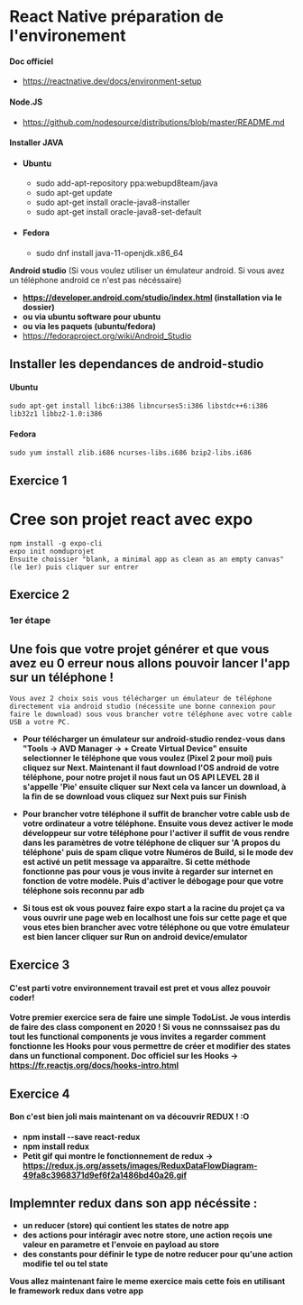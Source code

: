 # React Native préparation de l'environement

#### Doc officiel
* https://reactnative.dev/docs/environment-setup

#### Node.JS
* https://github.com/nodesource/distributions/blob/master/README.md

#### Installer JAVA 
* #### Ubuntu
    * sudo add-apt-repository ppa:webupd8team/java
    * sudo apt-get update
    * sudo apt-get install oracle-java8-installer
    * sudo apt-get install oracle-java8-set-default
* #### Fedora
    * sudo dnf install java-11-openjdk.x86_64

**Android studio** (Si vous voulez utiliser un émulateur android. Si vous avez un téléphone android ce n'est pas nécéssaire)
* **https://developer.android.com/studio/index.html (installation via le dossier)**
* **ou via ubuntu software pour ubuntu**
* **ou via les paquets (ubuntu/fedora)**
* https://fedoraproject.org/wiki/Android_Studio

## Installer les dependances de android-studio
#### Ubuntu
    sudo apt-get install libc6:i386 libncurses5:i386 libstdc++6:i386 lib32z1 libbz2-1.0:i386
#### Fedora
    sudo yum install zlib.i686 ncurses-libs.i686 bzip2-libs.i686


## Exercice 1 

# Cree son projet react avec expo
    npm install -g expo-cli
    expo init nomduprojet
    Ensuite choissier "blank, a minimal app as clean as an empty canvas" (le 1er) puis cliquer sur entrer

## Exercice 2

### 1er étape

## Une fois que votre projet générer et que vous avez eu 0 erreur nous allons pouvoir lancer l'app sur un téléphone !

    Vous avez 2 choix sois vous télécharger un émulateur de téléphone directement via android studio (nécessite une bonne connexion pour faire le download) sous vous brancher votre téléphone avec votre cable USB a votre PC.

* **Pour télécharger un émulateur sur android-studio rendez-vous dans "Tools -> AVD Manager -> + Create Virtual Device" ensuite selectionner le téléphone que vous voulez (Pixel 2 pour moi) puis cliquez sur Next. Maintenant il faut download l'OS android de votre téléphone, pour notre projet il nous faut un OS API LEVEL 28 il s'appelle 'Pie' ensuite cliquer sur Next cela va lancer un download, à la fin de se download vous cliquez sur Next puis sur Finish**

* **Pour brancher votre téléphone il suffit de brancher votre cable usb de votre ordinateur a votre téléphone. Ensuite vous devez activer le mode développeur sur votre téléphone pour l'activer il suffit de vous rendre dans les paramètres de votre téléphone de cliquer sur 'A propos du téléphone' puis de spam clique votre Numéros de Build, si le mode dev est activé un petit message va apparaître. Si cette méthode fonctionne pas pour vous je vous invite à regarder sur internet en fonction de votre modèle. Puis d'activer le débogage pour que votre téléphone sois reconnu par adb**

* **Si tous est ok vous pouvez faire expo start a la racine du projet ça va vous ouvrir une page web en localhost une fois sur cette page et que vous etes bien brancher avec votre téléphone ou que votre émulateur est bien lancer cliquer sur Run on android device/emulator**

## Exercice 3

#### C'est parti votre environnement travail est pret et vous allez pouvoir coder!


**Votre premier exercice sera de faire une simple TodoList. Je vous interdis de faire des class component en 2020 !
Si vous ne connssaisez pas du tout les functional components je vous invites a regarder comment fonctionne les Hooks pour vous permettre de créer et modifier des states dans un functional component.
Doc officiel sur les Hooks -> https://fr.reactjs.org/docs/hooks-intro.html**

## Exercice 4

#### Bon c'est bien joli mais maintenant on va découvrir REDUX ! :O

* **npm install --save react-redux**
* **npm install redux**
* **Petit gif qui montre le fonctionnement de redux -> https://redux.js.org/assets/images/ReduxDataFlowDiagram-49fa8c3968371d9ef6f2a1486bd40a26.gif**

## Implemnter redux dans son app nécéssite :
* **un reducer (store) qui contient les states de notre app**
* **des actions pour intéragir avec notre store, une action reçois une valeur en parametre et l'envoie en payload au store**
* **des constants pour définir le type de notre reducer pour qu'une action modifie tel ou tel state**


**Vous allez maintenant faire le meme exercice mais cette fois en utilisant le framework redux dans votre app**
